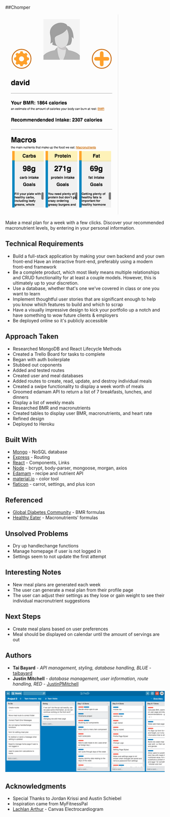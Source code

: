 ##Chomper

![picture](./client/src/images/chomper-profile.png)

Make a meal plan for a week with a few clicks.  Discover your recommended macronutrient levels, by entering in your personal information.

## Technical Requirements

* Build a full-stack application by making your own backend and your own front-end
Have an interactive front-end, preferably using a modern front-end framework
* Be a complete product, which most likely means multiple relationships and CRUD functionality for at least a couple models. However, this is ultimately up to your discretion.
* Use a database, whether that's one we've covered in class or one you want to learn
* Implement thoughtful user stories that are significant enough to help you know which features to build and which to scrap
* Have a visually impressive design to kick your portfolio up a notch and have something to wow future clients & employers
* Be deployed online so it's publicly accessible

## Approach Taken

* Researched MongoDB and React Lifecycle Methods
* Created a Trello Board for tasks to complete
* Began with auth boilerplate
* Stubbed out coponents
* Added and tested routes
* Created user and meal databases
* Added routes to create, read, update, and destroy individual meals
* Created a swipe functionality to display a week worth of meals
* Groomed edamam API to return a list of 7 breakfasts, lunches, and dinners
* Display a list of weekly meals
* Researched BMR and macronutrients
* Created tables to display user BMR, macronutrients, and heart rate
* Refined design
* Deployed to Heroku

## Built With

* [Mongo](https://www.mongodb.com) - NoSQL database
* [Express](https://expressjs.com/) - Routing
* [React](https://reactjs.org/) - Components, Links
* [Node](https://nodejs.org/en/) - bcrypt, body-parser, mongoose, morgan, axios
* [Edamam](https://developer.edamam.com/) - recipe and nutrient API
* [material.io](https://material.io/color/#!/?view.left=0&view.right=0&primary.color=64B5F6&secondary.color=FFA000&secondary.text.color=EEEEEE&primary.text.color=424242) - color tool
* [flaticon](https://www.flaticon.com/free-icon/settings-work-tool_70367) - carrot, settings, and plus icon

## Referenced

* [Global Diabetes Community](https://www.diabetes.co.uk/bmr-calculator.html) - BMR formulas
* [Healthy Eater](https://healthyeater.com/how-to-calculate-your-macros) - Macronutrients' formulas

## Unsolved Problems

* Dry up handlechange functions
* Manage homepage if user is not logged in
* Settings seem to not update the first attempt

## Interesting Notes

* New meal plans are generated each week
* The user can generate a meal plan from their profile page
* The user can adjust their settings as they lose or gain weight to see their individual macronutrient suggestions

## Next Steps

* Create meal plans based on user preferences
* Meal should be displayed on calendar until the amount of servings are out

## Authors

* **Tai Bayard** - *API management, styling, database handling, BLUE* - [taibayard](https://github.com/taibayard)
* **Justin Mitchell** - *database management, user information, route handling, RED* - [JustinPMitchell](https://github.com/JustinPMitchell)

![picture](./client/src/images/trello.png)

## Acknowledgments

* Special Thanks to Jordan Krissi and Austin Schiebel
* Inspiration came from MyFitnessPal
* [Lachlan Arthur](http://jsfiddle.net/lachlan/YcVEA/) - Canvas Electrocardiogram